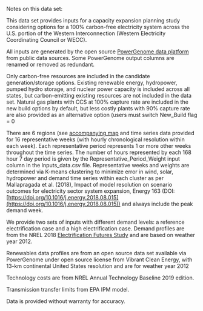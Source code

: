 Notes on this data set:

This data set provides inputs for a capacity expansion planning study considering options for a 100% carbon-free electricity system across the U.S. portion of the Western Interconnection (Western Electricity Coordinating Council or WECC).

All inputs are generated by the open source [PowerGenome data platform](https://github.com/gschivley/PowerGenome#readme) from public data sources. Some PowerGenome output columns are renamed or removed as redundant.

Only carbon-free resources are included in the candidate generation/storage options. Existing renewable energy, hydropower, pumped hydro storage, and nuclear power capacity is included across all states, but carbon-emitting existing resources are not included in the data set. Natural gas plants with CCS at 100% capture rate are included in the new build options by default, but less costly plants with 90% capture rate are also provided as an alternative option (users must switch New_Build flag = 0 

There are 6 regions (see [accompanying map](wecc_6_zone_map.png) and time series data provided for 16 representative weeks (with hourly chronological resolution within each week). Each representative period represents 1 or more other weeks throughout the time series. The number of hours represented by each 168 hour 7 day period is given by the Representative_Period_Weight input column in the Inputs_data.csv file. Representative weeks and weights are determined via K-means clustering to minimize error in wind, solar, hydropower and demand time series within each cluster as per Mallapragada et al. (2018), Impact of model resolution on scenario outcomes for electricity sector system expansion, Energy 163 (DOI: [https://doi.org/10.1016/j.energy.2018.08.015](https://doi.org/10.1016/j.energy.2018.08.015)) and always include the peak demand week. 

We provide two sets of inputs with different demand levels: a reference electrification case and a high electrification case. Demand profiles are from the NREL 2018 [Electrification Futures Study](https://www.nrel.gov/docs/fy18osti/70485.pdf) and are based on weather year 2012.

Renewables data profiles are from an open source data set available via PowerGenome under open source license from Vibrant Clean Energy, with 13-km continental United States resolution and are for weather year 2012

Technology costs are from NREL Annual Technology Baseline 2019 edition. 

Transmission transfer limits from EPA IPM model.

Data is provided without warranty for accuracy.